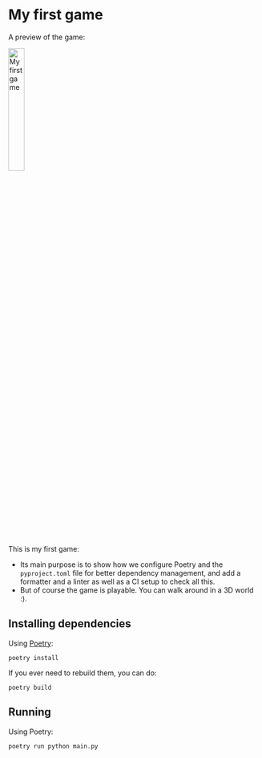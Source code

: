# My first game

A preview of the game:

[<img alt = "My first game" src = "https://i.imgur.com/rZpWJV9.png" width = 25% />](https://i.imgur.com/rZpWJV9.png)

This is my first game:

- Its main purpose is to show how we configure Poetry and the `pyproject.toml` file for better dependency management, and add a formatter and a linter as well as a CI setup to check all this.
- But of course the game is playable. You can walk around in a 3D world :).

## Installing dependencies

Using [Poetry](https://python-poetry.org/):

```console
poetry install
```

If you ever need to rebuild them, you can do:

```console
poetry build
```

## Running

Using Poetry:

```console
poetry run python main.py
```